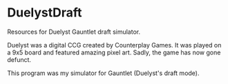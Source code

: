 # DuelystDraft
Resources for Duelyst Gauntlet draft simulator.

Duelyst was a digital CCG created by Counterplay Games. It was played on a 9x5 board and featured amazing pixel art.
Sadly, the game has now gone defunct.

This program was my simulator for Gauntlet (Duelyst's draft mode).
